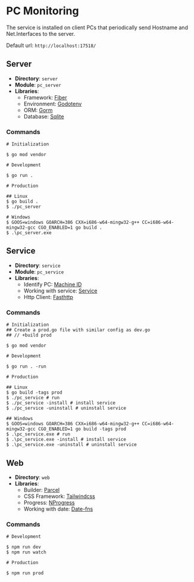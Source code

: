 # PC Monitoring

The service is installed on client PCs that periodically send Hostname and Net.Interfaces to the server.

Default url: `http://localhost:17518/`

## Server

- **Directory**: `server`
- **Module**: `pc_server`
- **Libraries**:
  - Framework: [Fiber](https://github.com/gofiber/fiber)
  - Environment: [Godotenv](https://github.com/joho/godotenv)
  - ORM: [Gorm](https://github.com/go-gorm/gorm)
  - Database: [Sqlite](https://github.com/go-gorm/sqlite)

### Commands

```shell
# Initialization

$ go mod vendor

# Development

$ go run .

# Production

## Linux
$ go build .
$ ./pc_server

# Windows
$ GOOS=windows GOARCH=386 CXX=i686-w64-mingw32-g++ CC=i686-w64-mingw32-gcc CGO_ENABLED=1 go build .
$ .\pc_server.exe
```

## Service

- **Directory**: `service`
- **Module**: `pc_service`
- **Libraries**:
  - Identify PC: [Machine ID](https://github.com/denisbrodbeck/machineid)
  - Working with service: [Service](https://github.com/kardianos/service)
  - Http Client: [Fasthttp](https://github.com/valyala/fasthttp)

### Commands

```shell
# Initialization
## Create a prod.go file with similar config as dev.go
## // +build prod

$ go mod vendor

# Development

$ go run . -run

# Production

## Linux
$ go build -tags prod
$ ./pc_service # run
$ ./pc_service -install # install service
$ ./pc_service -uninstall # uninstall service

## Windows
$ GOOS=windows GOARCH=386 CXX=i686-w64-mingw32-g++ CC=i686-w64-mingw32-gcc CGO_ENABLED=1 go build -tags prod
$ .\pc_service.exe # run
$ .\pc_service.exe -install # install service
$ .\pc_service.exe -uninstall # uninstall service
```

## Web

- **Directory**: `web`
- **Libraries**:
  - Builder: [Parcel](https://github.com/parcel-bundler/parcel)
  - CSS Framework: [Tailwindcss](https://github.com/tailwindlabs/tailwindcss)
  - Progress: [NProgress](https://github.com/rstacruz/nprogress)
  - Working with date: [Date-fns](https://github.com/date-fns/date-fns)

### Commands

```shell
# Development

$ npm run dev
$ npm run watch

# Production

$ npm run prod
```

